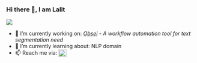 ### Hi there 👋, I am Lalit
![](https://komarev.com/ghpvc/?username=lalitpagaria&style=flat-square)
- 🔭 I’m currently working on: *[Obsei](https://github.com/lalitpagaria/obsei) - A workflow automation tool for text segmentation need*
- 🌱 I’m currently learning about: NLP domain
- 📫 Reach me via: <a href="https://www.linkedin.com/in/lalitpagaria/" target="blank"><img align="center" src="https://cdn.jsdelivr.net/npm/simple-icons@3.0.1/icons/linkedin.svg" alt="lalitpagariaa" height="20" width="22" /></a>

